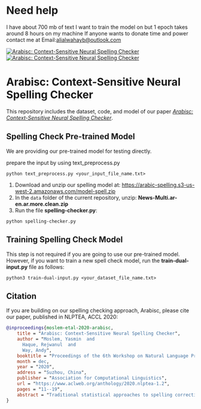 # Need help
I have about 700 mb of text I want to train the model on but 1 epoch takes around 8 hours on my machine If anyone wants to donate time and power contact me at Email:alialwahayb@outlook.com

[![Arabisc: Context-Sensitive Neural Spelling Checker](https://img.shields.io/badge/youtube-youtu.be%2Fi06Beidzhpo-critical?style=&logo=youtube)](     https://www.youtube.com/watch?v=i06Beidzhpo)
[![Arabisc: Context-Sensitive Neural Spelling Checker](https://img.shields.io/badge/Paper-anthology%2F2020.nlptea--1.2-lightgrey?style=&logo=read-the-docs)](https://www.aclweb.org/anthology/2020.nlptea-1.2)

# Arabisc: Context-Sensitive Neural Spelling Checker

This repository includes the dataset, code, and model of our paper *[Arabisc: Context-Sensitive Neural Spelling Checker](https://www.aclweb.org/anthology/2020.nlptea-1.2)*.


## Spelling Check Pre-trained Model

We are providing our pre-trained model for testing directly.

prepare the input by using text_preprocess.py
```
python text_preprocess.py <your_input_file_name.txt>
```

1. Download and unzip our spelling model at: https://arabic-spelling.s3-us-west-2.amazonaws.com/model-spell.zip
2. In the `data` folder of the current repository, unzip: **News-Multi.ar-en.ar.more.clean.zip**
3. Run the file **spelling-checker.py**:
```
python spelling-checker.py
```


## Training Spelling Check Model

This step is not required if you are going to use our pre-trained model. However, if you want to train a new spell check model, run the **train-dual-input.py** file as follows:
```
python3 train-dual-input.py <your_dataset_file_name.txt>
```

## Citation
If you are building on our spelling checking approach, Arabisc, please cite our paper, published in NLPTEA, ACCL 2020:
``` bibtex
@inproceedings{moslem-etal-2020-arabisc,
    title = "Arabisc: Context-Sensitive Neural Spelling Checker",
    author = "Moslem, Yasmin  and
      Haque, Rejwanul  and
      Way, Andy",
    booktitle = "Proceedings of the 6th Workshop on Natural Language Processing Techniques for Educational Applications",
    month = dec,
    year = "2020",
    address = "Suzhou, China",
    publisher = "Association for Computational Linguistics",
    url = "https://www.aclweb.org/anthology/2020.nlptea-1.2",
    pages = "11--19",
    abstract = "Traditional statistical approaches to spelling correction usually consist of two consecutive processes {---} error detection and correction {---} and they are generally computationally intensive. Current state-of-the-art neural spelling correction models usually attempt to correct spelling errors directly over an entire sentence, which, as a consequence, lacks control of the process, e.g. they are prone to overcorrection. In recent years, recurrent neural networks (RNNs), in particular long short-term memory (LSTM) hidden units, have proven increasingly popular and powerful models for many natural language processing (NLP) problems. Accordingly, we made use of a bidirectional LSTM language model (LM) for our context-sensitive spelling detection and correction model which is shown to have much control over the correction process. While the use of LMs for spelling checking and correction is not new to this line of NLP research, our proposed approach makes better use of the rich neighbouring context, not only from before the word to be corrected, but also after it, via a dual-input deep LSTM network. Although in theory our proposed approach can be applied to any language, we carried out our experiments on Arabic, which we believe adds additional value given the fact that there are limited linguistic resources readily available in Arabic in comparison to many languages. Our experimental results demonstrate that the proposed methods are effective in both improving the quality of correction suggestions and minimising overcorrection."
}
```
